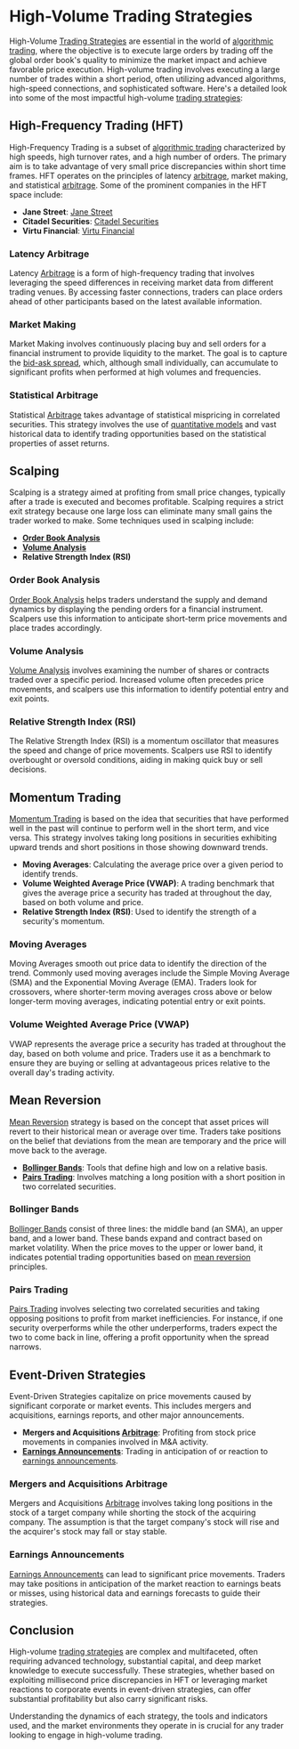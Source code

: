 # High-Volume Trading Strategies

High-Volume [Trading Strategies](../t/trading_strategies.md) are essential in the world of [algorithmic trading](../a/algorithmic_trading.md), where the objective is to execute large orders by trading off the global order book's quality to minimize the market impact and achieve favorable price execution. High-volume trading involves executing a large number of trades within a short period, often utilizing advanced algorithms, high-speed connections, and sophisticated software. Here's a detailed look into some of the most impactful high-volume [trading strategies](../t/trading_strategies.md):

## High-Frequency Trading (HFT)

High-Frequency Trading is a subset of [algorithmic trading](../a/algorithmic_trading.md) characterized by high speeds, high turnover rates, and a high number of orders. The primary aim is to take advantage of very small price discrepancies within short time frames. HFT operates on the principles of latency [arbitrage](../a/arbitrage.md), market making, and statistical [arbitrage](../a/arbitrage.md). Some of the prominent companies in the HFT space include:

- **Jane Street**: [Jane Street](https://www.janestreet.com/)
- **Citadel Securities**: [Citadel Securities](https://www.citadelsecurities.com/)
- **Virtu Financial**: [Virtu Financial](https://www.virtu.com/)

### Latency Arbitrage

Latency [Arbitrage](../a/arbitrage.md) is a form of high-frequency trading that involves leveraging the speed differences in receiving market data from different trading venues. By accessing faster connections, traders can place orders ahead of other participants based on the latest available information.

### Market Making

Market Making involves continuously placing buy and sell orders for a financial instrument to provide liquidity to the market. The goal is to capture the [bid-ask spread](../b/bid-ask_spread.md), which, although small individually, can accumulate to significant profits when performed at high volumes and frequencies.

### Statistical Arbitrage

Statistical [Arbitrage](../a/arbitrage.md) takes advantage of statistical mispricing in correlated securities. This strategy involves the use of [quantitative models](../q/quantitative_models.md) and vast historical data to identify trading opportunities based on the statistical properties of asset returns.

## Scalping

Scalping is a strategy aimed at profiting from small price changes, typically after a trade is executed and becomes profitable. Scalping requires a strict exit strategy because one large loss can eliminate many small gains the trader worked to make. Some techniques used in scalping include:

- **[Order Book Analysis](../o/order_book_analysis.md)**
- **[Volume Analysis](../v/volume_analysis.md)**
- **Relative Strength Index (RSI)**

### Order Book Analysis

[Order Book Analysis](../o/order_book_analysis.md) helps traders understand the supply and demand dynamics by displaying the pending orders for a financial instrument. Scalpers use this information to anticipate short-term price movements and place trades accordingly.

### Volume Analysis

[Volume Analysis](../v/volume_analysis.md) involves examining the number of shares or contracts traded over a specific period. Increased volume often precedes price movements, and scalpers use this information to identify potential entry and exit points.

### Relative Strength Index (RSI)

The Relative Strength Index (RSI) is a momentum oscillator that measures the speed and change of price movements. Scalpers use RSI to identify overbought or oversold conditions, aiding in making quick buy or sell decisions.

## Momentum Trading

[Momentum Trading](../m/momentum_trading.md) is based on the idea that securities that have performed well in the past will continue to perform well in the short term, and vice versa. This strategy involves taking long positions in securities exhibiting upward trends and short positions in those showing downward trends.

- **Moving Averages**: Calculating the average price over a given period to identify trends.
- **Volume Weighted Average Price (VWAP)**: A trading benchmark that gives the average price a security has traded at throughout the day, based on both volume and price.
- **Relative Strength Index (RSI)**: Used to identify the strength of a security's momentum.

### Moving Averages

Moving Averages smooth out price data to identify the direction of the trend. Commonly used moving averages include the Simple Moving Average (SMA) and the Exponential Moving Average (EMA). Traders look for crossovers, where shorter-term moving averages cross above or below longer-term moving averages, indicating potential entry or exit points.

### Volume Weighted Average Price (VWAP)

VWAP represents the average price a security has traded at throughout the day, based on both volume and price. Traders use it as a benchmark to ensure they are buying or selling at advantageous prices relative to the overall day's trading activity.

## Mean Reversion

[Mean Reversion](../m/mean_reversion.md) strategy is based on the concept that asset prices will revert to their historical mean or average over time. Traders take positions on the belief that deviations from the mean are temporary and the price will move back to the average.

- **[Bollinger Bands](../b/bollinger_bands.md)**: Tools that define high and low on a relative basis.
- **[Pairs Trading](../p/pairs_trading.md)**: Involves matching a long position with a short position in two correlated securities.

### Bollinger Bands

[Bollinger Bands](../b/bollinger_bands.md) consist of three lines: the middle band (an SMA), an upper band, and a lower band. These bands expand and contract based on market volatility. When the price moves to the upper or lower band, it indicates potential trading opportunities based on [mean reversion](../m/mean_reversion.md) principles.

### Pairs Trading

[Pairs Trading](../p/pairs_trading.md) involves selecting two correlated securities and taking opposing positions to profit from market inefficiencies. For instance, if one security overperforms while the other underperforms, traders expect the two to come back in line, offering a profit opportunity when the spread narrows.

## Event-Driven Strategies

Event-Driven Strategies capitalize on price movements caused by significant corporate or market events. This includes mergers and acquisitions, earnings reports, and other major announcements. 

- **Mergers and Acquisitions [Arbitrage](../a/arbitrage.md)**: Profiting from stock price movements in companies involved in M&A activity.
- **[Earnings Announcements](../e/earnings_announcements.md)**: Trading in anticipation of or reaction to [earnings announcements](../e/earnings_announcements.md).

### Mergers and Acquisitions Arbitrage

Mergers and Acquisitions [Arbitrage](../a/arbitrage.md) involves taking long positions in the stock of a target company while shorting the stock of the acquiring company. The assumption is that the target company's stock will rise and the acquirer's stock may fall or stay stable.

### Earnings Announcements

[Earnings Announcements](../e/earnings_announcements.md) can lead to significant price movements. Traders may take positions in anticipation of the market reaction to earnings beats or misses, using historical data and earnings forecasts to guide their strategies.

## Conclusion

High-volume [trading strategies](../t/trading_strategies.md) are complex and multifaceted, often requiring advanced technology, substantial capital, and deep market knowledge to execute successfully. These strategies, whether based on exploiting millisecond price discrepancies in HFT or leveraging market reactions to corporate events in event-driven strategies, can offer substantial profitability but also carry significant risks.

Understanding the dynamics of each strategy, the tools and indicators used, and the market environments they operate in is crucial for any trader looking to engage in high-volume trading.

